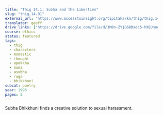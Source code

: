 ```yaml
---
title: "Thig 14.1: Subha and the Libertine"
slug: "thig.14.01"
external_url: "https://www.accesstoinsight.org/tipitaka/kn/thig/thig.14.01.than.html"
translator: geoff
drive_links: ["https://drive.google.com/file/d/1M8n-ZYjGS8Dxec5-hXEUnoeXmsdjEGWm"]
course: ethics
status: featured
tags:
  - thig
  - characters
  - monastic
  - thought
  - upekkha
  - nuns
  - asubha
  - raga
  - bhikkhuni
subcat: poetry
year: 1995
pages: 5
---
```


Subha Bhikkhuni finds a creative solution to sexual harassment.
